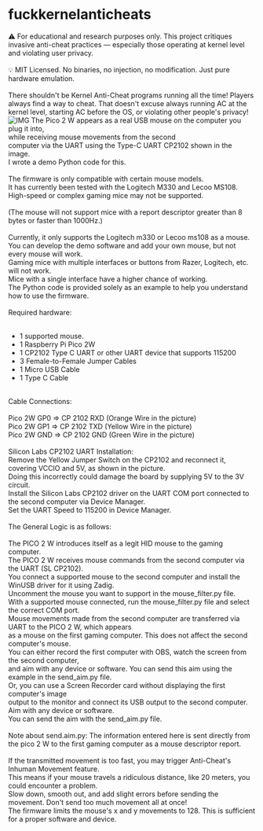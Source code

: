 # fuckkernelanticheats
⚠️ For educational and research purposes only. This project critiques invasive anti-cheat practices — especially those operating at kernel level and violating user privacy.<br>
<br>
💡 MIT Licensed. No binaries, no injection, no modification. Just pure hardware emulation.<br>
<br>
There shouldn't be Kernel Anti-Cheat programs running all the time! Players always find a way to cheat. That doesn't excuse always running AC at the kernel level, starting AC before the OS, or violating other people's privacy!
![IMG](https://raw.githubusercontent.com/ny4rlk0/fuckkernelanticheats/refs/heads/main/picture.png)
The Pico 2 W appears as a real USB mouse on the computer you plug it into, <br>
while receiving mouse movements from the second <br>
computer via the UART using the Type-C UART CP2102 shown in the image. <br>
I wrote a demo Python code for this.<br>
<br>
The firmware is only compatible with certain mouse models. <br>
It has currently been tested with the Logitech M330 and Lecoo MS108.<br>
High-speed or complex gaming mice may not be supported.<br>
<br>
(The mouse will not support mice with a report descriptor greater than 8 bytes or faster than 1000Hz.)<br>
<br>
Currently, it only supports the Logitech m330 or Lecoo ms108 as a mouse. <br>
You can develop the demo software and add your own mouse, but not every mouse will work. <br>
Gaming mice with multiple interfaces or buttons from Razer, Logitech, etc. will not work. <br>
Mice with a single interface have a higher chance of working. <br>
The Python code is provided solely as an example to help you understand how to use the firmware. <br>
<br>
Required hardware:<br>
<br>
* 1 supported mouse.
* 1 Raspberry Pi Pico 2W
* 1 CP2102 Type C UART or other UART device that supports 115200<br>
* 3 Female-to-Female Jumper Cables<br>
* 1 Micro USB Cable<br>
* 1 Type C Cable<br>
<br>
Cable Connections:<br>
<br>
Pico 2W GP0 => CP 2102 RXD (Orange Wire in the picture) <br>
Pico 2W GP1 => CP 2102 TXD (Yellow Wire in the picture) <br>
Pico 2W GND => CP 2102 GND (Green Wire in the picture) <br>
<br>
Silicon Labs CP2102 UART Installation:
<br>
Remove the Yellow Jumper Switch on the CP2102 and reconnect it, covering VCCIO and 5V, as shown in the picture. <br>
Doing this incorrectly could damage the board by supplying 5V to the 3V circuit. <br>
Install the Silicon Labs CP2102 driver on the UART COM port connected to the second computer via Device Manager. <br>
Set the UART Speed ​​to 115200 in Device Manager. <br>
<br>
The General Logic is as follows:<br>
<br>
The PICO 2 W introduces itself as a legit HID mouse to the gaming computer.<br>
The PICO 2 W receives mouse commands from the second computer via the UART (SL CP2102).<br>
You connect a supported mouse to the second computer and install the WinUSB driver for it using Zadig.<br>
Uncomment the mouse you want to support in the mouse_filter.py file.<br>
With a supported mouse connected, run the mouse_filter.py file and select the correct COM port.<br>
Mouse movements made from the second computer are transferred via UART to the PICO 2 W, which appears <br>
as a mouse on the first gaming computer. This does not affect the second computer's mouse.<br>
You can either record the first computer with OBS, watch the screen from the second computer,<br>
and aim with any device or software. You can send this aim using the example in the send_aim.py file. <br>
Or, you can use a Screen Recorder card without displaying the first computer's image<br>
output to the monitor and connect its USB output to the second computer.<br>
Aim with any device or software.<br>
You can send the aim with the send_aim.py file.<br>
<br>
Note about send.aim.py: The information entered here is sent directly from the pico 2 W to the first gaming computer as a mouse descriptor report. <br>
<br>
If the transmitted movement is too fast, you may trigger Anti-Cheat's Inhuman Movement feature. <br>
This means if your mouse travels a ridiculous distance, like 20 meters, you could encounter a problem. <br>
Slow down, smooth out, and add slight errors before sending the movement. Don't send too much movement all at once! <br> 
The firmware limits the mouse's x and y movements to 128. This is sufficient for a proper software and device. <br>
